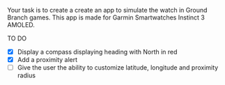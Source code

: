 Your task is to create a create an app to simulate the watch in Ground Branch games. This app is made for Garmin Smartwatches Instinct 3 AMOLED.


TO DO

- [x] Display a compass displaying heading with North in red
- [x] Add a proximity alert
- [ ] Give the user the ability to customize latitude, longitude and proximity radius